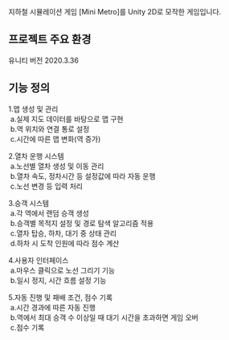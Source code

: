 지하철 시뮬레이션 게임 [Mini Metro]를 Unity 2D로 모작한 게임입니다.

## 프로젝트 주요 환경
유니티 버전 2020.3.36

## 기능 정의
1.맵 생성 및 관리<br>
 &nbsp;a.실제 지도 데이터를 바탕으로 맵 구현<br>
 &nbsp;b.역 위치와 연결 통로 설정<br>
 &nbsp;c.시간에 따른 맵 변화(역 증가)<br>
 
2.열차 운행 시스템<br>
&nbsp;a.노선별 열차 생성 및 이동 관리<br>
&nbsp;b.열차 속도, 정차시간 등 설정값에 따라 자동 운행<br>
&nbsp;c.노선 변경 등 입력 처리<br>
 
3.승객 시스템<br>
&nbsp;a.각 역에서 랜덤 승객 생성<br>
&nbsp;b.승객별 목적지 설정 및 경로 탐색 알고리즘 적용<br>
&nbsp;c.열차 탑승, 하차, 대기 중 상태 관리<br>
&nbsp;d.하차 시 도착 인원에 따라 점수 계산<br>
 
4.사용자 인터페이스<br>
&nbsp;a.마우스 클릭으로 노선 그리기 기능<br>
&nbsp;b.일시 정지, 시간 흐름 설정 기능<br>
 
5.자동 진행 및 패배 조건, 점수 기록<br>
&nbsp;a.시간 경과에 따른 자동 진행<br>
&nbsp;b.역에서 최대 승객 수 이상일 때 대기 시간을 초과하면 게임 오버<br>
&nbsp;c.점수 기록<br>

